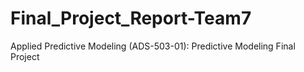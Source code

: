 # Final_Project_Report-Team7
Applied Predictive Modeling (ADS-503-01): Predictive Modeling Final Project

